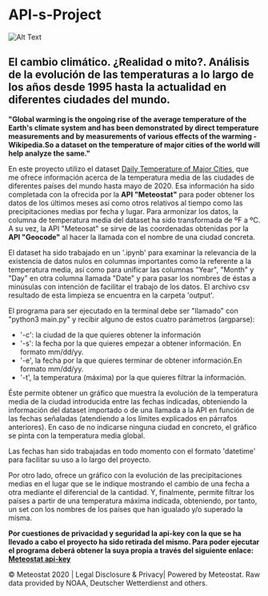 # API-s-Project
![Alt Text](https://www.coe.int/documents/18550040/24135798/20200428-Online-First-regional.jpg/0ce96786-160d-ba7d-d874-b89cae70e603?t=1588625448000)

## El cambio climático. ¿Realidad o mito?. Análisis de la evolución de las temperaturas a lo largo de los años desde 1995 hasta la actualidad en diferentes ciudades del mundo.

**"Global warming is the ongoing rise of the average temperature of the Earth's climate system and has been demonstrated by direct temperature measurements and by measurements of various effects of the warming - Wikipedia.So a dataset on the temperature of major cities of the world will help analyze the same."**

En este proyecto utilizo el dataset [Daily Temperature of Major Cities](https://www.kaggle.com/sudalairajkumar/daily-temperature-of-major-cities), que me ofrece información acerca de la temperatura media de las ciudades de diferentes países del mundo hasta mayo de 2020. Esa información ha sido completada con la ofrecida por la **API "Meteostat"** para poder obtener los datos de los últimos meses así como otros relativos al tiempo como las precipitaciones medias por fecha y lugar. Para armonizar los datos, la columna de temperatura media del dataset ha sido transformada de ºF a ºC.
A su vez, la API "Meteosat" se sirve de las coordenadas obtenidas por la **API "Geocode"** al hacer la llamada con el nombre de una ciudad concreta.

El dataset ha sido trabajado en un '.ipynb' para examinar la relevancia de la existencia de datos nulos en columnas importantes como la referente a la temperatura media, así como para unificar las columnas "Year", "Month" y "Day" en otra columna llamada "Date" y para pasar los nombres de éstas a minúsulas con intención de facilitar el trabajo de los datos. El archivo csv resultado de esta limpieza se encuentra en la carpeta 'output'.

El programa para ser ejecutado en la terminal debe ser "llamado" con "python3 main.py" y recibir alguno de estos cuatro parámetros (argparse):
* '-c': la ciudad de la que quieres obtener la información
* '-s': la fecha por la que quieres empezar a obtener información. En formato mm/dd/yy.
* '-e', la fecha por la que quieres terminar de obtener información.En formato mm/dd/yy.
* '-t', la temperatura (máxima) por la que quieres filtrar la información.

Éste permite obtener un gráfico que muestra la evolución de la temperatura media de la ciudad introducida entre las fechas indicadas, obteniendo la información del dataset importado o de una llamada a la API en función de las fechas señaladas (atendiendo a los límites explicados en párrafos anteriores). En caso de no indicarse ninguna ciudad en concreto, el gráfico se pinta con la temperatura media global.

Las fechas han sido trabajadas en todo momento con el formato 'datetime' para facilitar su uso a lo largo del proyecto.

Por otro lado, ofrece un gráfico con la evolución de las precipitaciones medias en el lugar que se le indique mostrando el cambio de una fecha a otra mediante el diferencial de la cantidad. Y, finalmente, permite filtrar los países a partir de una temperatura máxima indicada, obteniendo, por tanto, un set con los nombres de los países que han igualado y/o superado la misma.

**Por cuestiones de privacidad y seguridad la api-key con la que se ha llevado a cabo el proyecto ha sido retirada del mismo. Para poder ejecutar el programa deberá obtener la suya propia a través del siguiente enlace: [Meteostat api-key](https://auth.meteostat.net)**


© Meteostat 2020 | Legal Disclosure & Privacy| Powered by Meteostat. Raw data provided by NOAA, Deutscher Wetterdienst and others.


